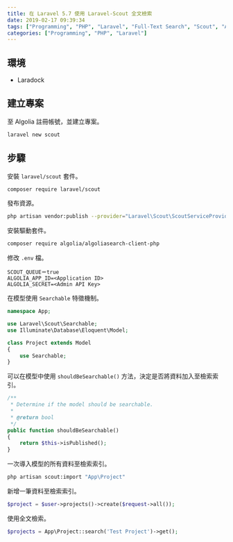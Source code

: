 ```yaml
---
title: 在 Laravel 5.7 使用 Laravel-Scout 全文檢索
date: 2019-02-17 09:39:34
tags: ["Programming", "PHP", "Laravel", "Full-Text Search", "Scout", "Algolia"]
categories: ["Programming", "PHP", "Laravel"]
---
```


## 環境

- Laradock

## 建立專案

至 Algolia 註冊帳號，並建立專案。

```bash
laravel new scout
```

## 步驟

安裝 `laravel/scout` 套件。

```bash
composer require laravel/scout
```

發布資源。

```bash
php artisan vendor:publish --provider="Laravel\Scout\ScoutServiceProvider"
```

安裝驅動套件。

```bash
composer require algolia/algoliasearch-client-php
```

修改 `.env` 檔。

```env
SCOUT_QUEUE＝true
ALGOLIA_APP_ID=<Application ID>
ALGOLIA_SECRET=<Admin API Key>
```

在模型使用 `Searchable` 特徵機制。

```php
namespace App;

use Laravel\Scout\Searchable;
use Illuminate\Database\Eloquent\Model;

class Project extends Model
{
    use Searchable;
}
```

可以在模型中使用 `shouldBeSearchable()` 方法，決定是否將資料加入至檢索索引。

```php
/**
 * Determine if the model should be searchable.
 *
 * @return bool
 */
public function shouldBeSearchable()
{
    return $this->isPublished();
}
```

一次導入模型的所有資料至檢索索引。

```bash
php artisan scout:import "App\Project"
```

新增一筆資料至檢索索引。

```php
$project = $user->projects()->create($request->all());
```

使用全文檢索。

```php
$projects = App\Project::search('Test Project')->get();
```
